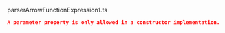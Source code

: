 parserArrowFunctionExpression1.ts
```json
A parameter property is only allowed in a constructor implementation.
```
